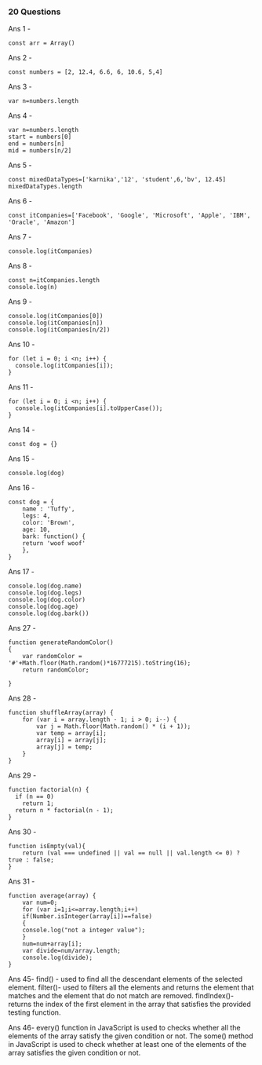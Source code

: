 ### 20 Questions

Ans 1 - 
```
const arr = Array()
```
Ans 2 - 
```
const numbers = [2, 12.4, 6.6, 6, 10.6, 5,4] 
```
Ans 3 - 
```
var n=numbers.length
```
Ans 4 -
```
var n=numbers.length
start = numbers[0]
end = numbers[n]
mid = numbers[n/2]
```
Ans 5 - 
```
const mixedDataTypes=['karnika','12', 'student',6,'bv', 12.45]
mixedDataTypes.length
```
Ans 6 - 
```
const itCompanies=['Facebook', 'Google', 'Microsoft', 'Apple', 'IBM', 'Oracle', 'Amazon']
```
Ans 7 - 
```
console.log(itCompanies)
```
Ans 8 - 
```
const n=itCompanies.length
console.log(n)
```
Ans 9 - 
```
console.log(itCompanies[0])
console.log(itCompanies[n])
console.log(itCompanies[n/2])
```
Ans 10 - 
```
for (let i = 0; i <n; i++) {
  console.log(itCompanies[i]);
}
```
Ans 11 -
```
for (let i = 0; i <n; i++) {
  console.log(itCompanies[i].toUpperCase());
}
```
Ans 14 - 
```
const dog = {}
```
Ans 15 - 
```
console.log(dog)
```
Ans 16 -
```
const dog = {
    name : 'Tuffy',
    legs: 4,
    color: 'Brown',
    age: 10,
    bark: function() {
    return 'woof woof'
    },
}
```  
Ans 17 - 
```
console.log(dog.name)
console.log(dog.legs)
console.log(dog.color)
console.log(dog.age)
console.log(dog.bark())
```
Ans 27 -
```
function generateRandomColor()
{
    var randomColor = '#'+Math.floor(Math.random()*16777215).toString(16);
    return randomColor;
    
}
```
Ans 28 - 
```
function shuffleArray(array) {
    for (var i = array.length - 1; i > 0; i--) {
        var j = Math.floor(Math.random() * (i + 1));
        var temp = array[i];
        array[i] = array[j];
        array[j] = temp;
    }
}
```
Ans 29 - 
```
function factorial(n) {
  if (n == 0) 
    return 1;
  return n * factorial(n - 1);
}
```
Ans 30 -
```
function isEmpty(val){
    return (val === undefined || val == null || val.length <= 0) ? true : false;
}
```
Ans 31 - 
```
function average(array) {
    var num=0;
    for (var i=1;i<=array.length;i++) 
    if(Number.isInteger(array[i])==false)
    {
    console.log("not a integer value");
    }
    num=num+array[i];
    var divide=num/array.length;
    console.log(divide);
}
```
Ans 45-
find() - used to find all the descendant elements of the selected element. 
filter()- used to filters all the elements and returns the element that matches and the element that do not match are removed.
findIndex()- returns the index of the first element in the array that satisfies the provided testing function.

Ans 46- 
every() function in JavaScript is used to checks whether all the elements of the array satisfy the given condition or not. 
The some() method in JavaScript is used to check whether at least one of the elements of the array satisfies the given condition or not.
